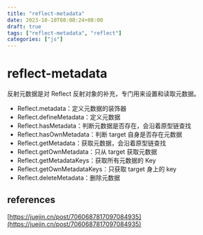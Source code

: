 ```yaml
---
title: "reflect-metadata"
date: 2023-10-10T08:08:24+08:00
draft: true
tags: ["reflect-metadata", "reflect"]
categories: ["js"]
---
```




# reflect-metadata

反射元数据是对 Reflect 反射对象的补充，专门用来设置和读取元数据。


- Reflect.metadata：定义元数据的装饰器
- Reflect.defineMetadata：定义元数据
- Reflect.hasMetadata：判断元数据是否存在，会沿着原型链查找
- Reflect.hasOwnMetadata：判断 target 自身是否存在元数据
- Reflect.getMetadata：获取元数据，会沿着原型链查找
- Reflect.getOwnMetadata：只从 target 获取元数据
- Reflect.getMetadataKeys：获取所有元数据的 Key
- Reflect.getOwnMetadataKeys：只获取 target 身上的 key
- Reflect.deleteMetadata：删除元数据


## references

[https://juejin.cn/post/7060687817097084935](https://juejin.cn/post/7060687817097084935)